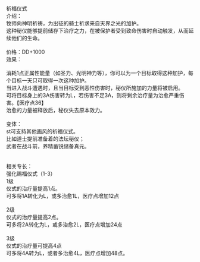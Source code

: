 <title>祈福仪式</title>
<meta name="GENERATOR" content="WinCHM">
<meta http-equiv="Content-Type" content="text/html; charset=gb2312">
<br>
<br>祈福仪式
<br>介绍：
<br>    牧师向神明祈祷，为出征的骑士祈求来自天界之光的加护。
<br>    这种秘仪能够提前储存下治疗之力，在被保护者受到致命伤害时自动触发，从而延续他们的生命。
<br>        
<br>价格：DD+1000
<br>效果：      
<br>       
<br>消耗1点正属性能量（如圣力、光明神力等），你可以为一个目标取得这种加护，每个目标一天只可取得一次这种加护。
<br>当进入战斗遭遇时，且当目标受到恶性伤害时，秘仪所施加的力量将被启用。
<br>可将目标身上的3A伤害转为L，若伤害不足3A，则将剩余治疗量为治愈严重伤害。【医疗点36】
<br>治愈的力量被释放后，秘仪失去原本效力。 
<br>   
<br>变体：
<br>    st可支持其他画风的祈福仪式。
<br>    比如道士提前准备着的法坛秘仪；
<br>    武者在战斗前，养精蓄锐储备真元。
<br>
<br>      
<br>相关专长：    
<br>强化赐福仪式（1-3）
<br>1级 
<br>   仪式的治疗量提高1点。
<br>   可多将1A转化为L，或多治愈1L，医疗点增加12点
<br>
<br>2级
<br>   仪式的治疗量提高2点。
<br>   可多将2A转化为L，或多治愈2L，医疗点增加24点
<br>
<br>3级
<br>   仪式的治疗量可提高4点
<br>   可多将4A转为L，或者多治愈4L，医疗点增加48点。